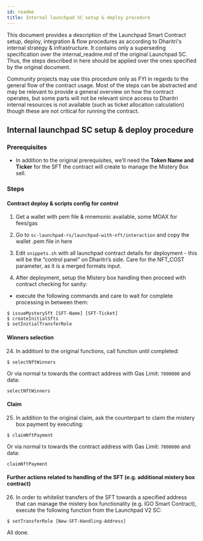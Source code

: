 ```yaml
---
id: readme
title: Internal launchpad SC setup & deploy procedure
---
```


This document provides a description of the Launchpad Smart Contract setup, deploy, integration & flow procedures as according to Dharitri's internal strategy & infrastructure.
It contains only a superseding specification over the internal_readme.md of the original Launchpad SC. Thus, the steps described in here should be applied over the ones specified by the original document.

Community projects may use this procedure only as FYI in regards to the general flow of the contract usage. Most of the steps can be abstracted and may be relevant to provide a general overview on how the contract operates, but some parts will not be relevant since access to Dharitri internal resources is not available (such as ticket allocation calculation) though these are not critical for running the contract.

## Internal launchpad SC setup & deploy procedure

### Prerequisites

- In addition to the original prerequisites, we’ll need the **Token Name and Ticker** for the SFT the contract will create to manage the Mistery Box sell.

### Steps

#### Contract deploy & scripts config for control

1. Get a wallet with pem file & mnemonic available, some MOAX for fees/gas

2. Go to `sc-launchpad-rs/launchpad-with-nft/interaction` and copy the wallet .pem file in here

3. Edit `snippets.sh` with all launchpad contract details for deployment - this will be the “control panel” on Dharitri’s side. Care for the NFT_COST parameter, as it is a merged formats input.

8. After deployment, setup the Mistery box handling then proceed with contract checking for sanity:

 - execute the following commands and care to wait for complete processing in between them:
 ```
$ issueMysterySft [SFT-Name] [SFT-Ticket]
$ createInitialSfts
$ setInitialTransferRole
 ```

#### Winners selection

24. In additionl to the original functions, call function until completed:
```
$ selectNftWinners
```
Or via normal tx towards the contract address with Gas Limit: `7000000` and data:
```
selectNftWinners
```

#### Claim

25. In addition to the original claim, ask the counterpart to claim the mistery box payment by executing:
```
$ claimNftPayment
```
Or via normal tx towards the contract address with Gas Limit: `7000000` and data:
```
claimNftPayment
```

#### Further actions related to handling of the SFT (e.g. additional mistery box contract)

26. In order to whitelist transfers of the SFT towards a specified address that can manage the mistery box functionality (e.g. IGO Smart Contract), execute the following function from the Launchpad V2 SC:
```
$ setTransferRole [New-SFT-Handling-Address]
```


All done.
